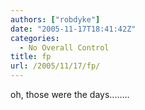 ```yaml
---
authors: ["robdyke"]
date: "2005-11-17T18:41:42Z"
categories:
  - No Overall Control
title: fp
url: /2005/11/17/fp/
---
```

oh, those were the days........